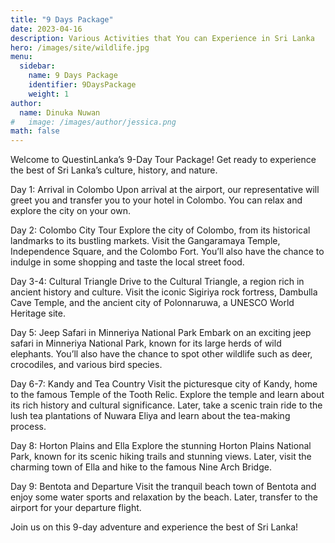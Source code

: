 ```yaml
---
title: "9 Days Package"
date: 2023-04-16
description: Various Activities that You can Experience in Sri Lanka
hero: /images/site/wildlife.jpg
menu:
  sidebar:
    name: 9 Days Package
    identifier: 9DaysPackage
    weight: 1
author:
  name: Dinuka Nuwan
#   image: /images/author/jessica.png
math: false
---
```


Welcome to QuestinLanka’s 9-Day Tour Package! Get ready to experience the best of Sri Lanka’s culture, history, and nature.

Day 1: Arrival in Colombo Upon arrival at the airport, our representative will greet you and transfer you to your hotel in Colombo. You can relax and explore the city on your own.

Day 2: Colombo City Tour Explore the city of Colombo, from its historical landmarks to its bustling markets. Visit the Gangaramaya Temple, Independence Square, and the Colombo Fort. You’ll also have the chance to indulge in some shopping and taste the local street food.

Day 3-4: Cultural Triangle Drive to the Cultural Triangle, a region rich in ancient history and culture. Visit the iconic Sigiriya rock fortress, Dambulla Cave Temple, and the ancient city of Polonnaruwa, a UNESCO World Heritage site.

Day 5: Jeep Safari in Minneriya National Park Embark on an exciting jeep safari in Minneriya National Park, known for its large herds of wild elephants. You’ll also have the chance to spot other wildlife such as deer, crocodiles, and various bird species.

Day 6-7: Kandy and Tea Country Visit the picturesque city of Kandy, home to the famous Temple of the Tooth Relic. Explore the temple and learn about its rich history and cultural significance. Later, take a scenic train ride to the lush tea plantations of Nuwara Eliya and learn about the tea-making process.

Day 8: Horton Plains and Ella Explore the stunning Horton Plains National Park, known for its scenic hiking trails and stunning views. Later, visit the charming town of Ella and hike to the famous Nine Arch Bridge.

Day 9: Bentota and Departure Visit the tranquil beach town of Bentota and enjoy some water sports and relaxation by the beach. Later, transfer to the airport for your departure flight.

Join us on this 9-day adventure and experience the best of Sri Lanka!